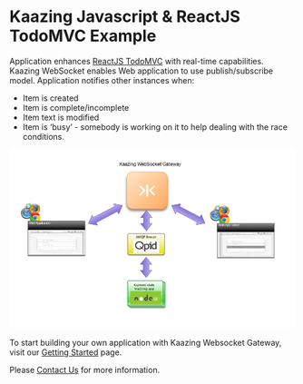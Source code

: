 # Kaazing Javascript & ReactJS TodoMVC Example


Application enhances [ReactJS TodoMVC](http://todomvc.com/examples/react/#/) with real-time capabilities.
Kaazing WebSocket enables Web application to use publish/subscribe model. Application notifies other instances when:
- Item is created
- Item is complete/incomplete
- Item text is modified
- Item is ‘busy’ - somebody is working on it to help dealing with the race conditions.


![TODOMvc demo](TodoMVC-app.png "TODOMvc demo")


To start building your own application with Kaazing Websocket Gateway, visit our [Getting Started](https://kaazing.com/getting-started/) page. </br>

Please [Contact Us](https://kaazing.com/contact/) for more information.
